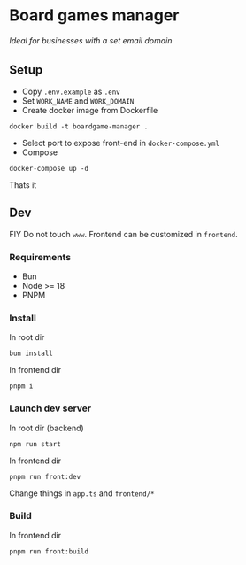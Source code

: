 # Board games manager
###### Ideal for businesses with a set email domain

## Setup

- Copy `.env.example` as `.env` 
- Set `WORK_NAME` and `WORK_DOMAIN`
- Create docker image from Dockerfile
```shell
docker build -t boardgame-manager .
```
- Select port to expose front-end in `docker-compose.yml`
- Compose
```shell
docker-compose up -d
```
Thats it

## Dev

FIY Do not touch ```www```. Frontend can be customized in `frontend`.

### Requirements
 - Bun
 - Node >= 18
 - PNPM

### Install

In root dir
```shell
bun install
```
In frontend dir
```shell
pnpm i
```

### Launch dev server

In root dir (backend)
```shell
npm run start
```
In frontend dir
```shell
pnpm run front:dev
```
Change things in `app.ts` and `frontend/*`

### Build

In frontend dir
```shell
pnpm run front:build
```

